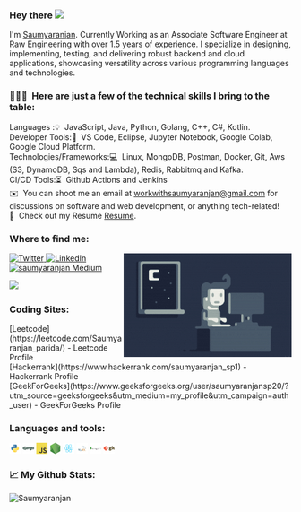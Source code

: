 ### Hey there <img src="https://media.giphy.com/media/hvRJCLFzcasrR4ia7z/giphy.gif" width="25px">
I'm  [Saumyaranjan](https://saumya-ranjan.github.io/). Currently Working as an Associate Software Engineer at Raw Engineering with over 1.5 years of experience.
I specialize in designing, implementing, testing, and delivering robust backend and cloud applications, showcasing versatility across various programming languages and technologies.
 
### 👨🏻‍💻 &nbsp;Here are just a few of the technical skills I bring to the table:
Languages :💡 &nbsp;JavaScript, Java, Python, Golang, C++, C#, Kotlin.\
Developer Tools:📝 &nbsp;VS Code, Eclipse, Jupyter Notebook, Google Colab, Google Cloud Platform.\
Technologies/Frameworks:💻 &nbsp;Linux, MongoDB, Postman, Docker, Git, Aws (S3, DynamoDB, Sqs and Lambda), Redis, Rabbitmq and Kafka.\
CI/CD Tools:⏳ &nbsp;Github Actions and Jenkins\
✉️ &nbsp;You can shoot me an email at workwithsaumyaranjan@gmail.com for discussions on software and web development, or anything tech-related!\
📄 &nbsp;Check out my Resume [Resume](https://drive.google.com/file/d/1jcdfH6i5evohKBxPjFrNlGzin--BiGcr/view?usp=sharing).

<h3>Where to find me: </h3>
<img alt="Night Coding" src="https://raw.githubusercontent.com/AVS1508/AVS1508/master/assets/Night-Coding.gif" align="right"/>
<a href="https://twitter.com/WorkWithSaumya" target="_blank"><img alt="Twitter" src="https://img.shields.io/badge/twitter-%231DA1F2.svg?&style=for-the-badge&logo=twitter&logoColor=white" />
</a>
<a href="https://www.linkedin.com/in/saumyaranjan-parida-37a40b184/" target="_blank"><img alt="LinkedIn" src="https://img.shields.io/badge/linkedin-%230077B5.svg?&style=for-the-badge&logo=linkedin&logoColor=white" /></a>
<a href="https://medium.com/@saumyaranjanparida" target="_blank">
  <img alt="saumyaranjan Medium" src="https://img.shields.io/badge/medium-%2312100E.svg?&style=for-the-badge&logo=medium&logoColor=white" />
</a>

![](https://visitor-badge.glitch.me/badge?page_id=Saumya-ranjan.Saumya-ranjan)

<h3> Coding Sites: </h3>
[Leetcode](https://leetcode.com/Saumyaranjan_parida/) - Leetcode Profile<br>
[Hackerrank](https://www.hackerrank.com/saumyaranjan_sp1) - Hackerrank Profile<br>
[GeekForGeeks](https://www.geeksforgeeks.org/user/saumyaranjansp20/?utm_source=geeksforgeeks&utm_medium=my_profile&utm_campaign=auth_user) - GeekForGeeks Profile<br>

<h3>Languages and tools: </h3> 

<code><img height="20" src="https://raw.githubusercontent.com/github/explore/80688e429a7d4ef2fca1e82350fe8e3517d3494d/topics/python/python.png"></code>
<code><img height="20" src="https://raw.githubusercontent.com/github/explore/80688e429a7d4ef2fca1e82350fe8e3517d3494d/topics/django/django.png"></code>
<code><img height="20" src="https://raw.githubusercontent.com/github/explore/80688e429a7d4ef2fca1e82350fe8e3517d3494d/topics/javascript/javascript.png"></code>
<code><img height="20" src="https://raw.githubusercontent.com/github/explore/80688e429a7d4ef2fca1e82350fe8e3517d3494d/topics/nodejs/nodejs.png"></code>
<code><img height="20" src="https://raw.githubusercontent.com/github/explore/80688e429a7d4ef2fca1e82350fe8e3517d3494d/topics/react/react.png"></code>
<code><img height="20" src="https://raw.githubusercontent.com/github/explore/80688e429a7d4ef2fca1e82350fe8e3517d3494d/topics/mysql/mysql.png"></code>
<code><img height="20" src="https://raw.githubusercontent.com/github/explore/80688e429a7d4ef2fca1e82350fe8e3517d3494d/topics/mongodb/mongodb.png"></code>
<code><img height="20" src="https://raw.githubusercontent.com/github/explore/80688e429a7d4ef2fca1e82350fe8e3517d3494d/topics/git/git.png"></code>


<h3>📈 My Github Stats: </h3>

<p align="left"> <img src="https://github-readme-stats.vercel.app/api?username=Saumya-ranjan&show_icons=true&theme=gotham" alt="Saumyaranjan" />
